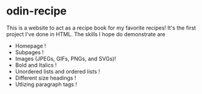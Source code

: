 # odin-recipe
This is a website to act as a recipe book for my favorite recipes! It's the first project I've done in HTML. The skills I hope do demonstrate are
- Homepage !
- Subpages !
- Images (JPEGs, GIFs, PNGs, and SVGs)!
- Bold and Italics !
- Unordered lists and ordered lists !
- Different size headings !
- Utlizing paragraph tags !